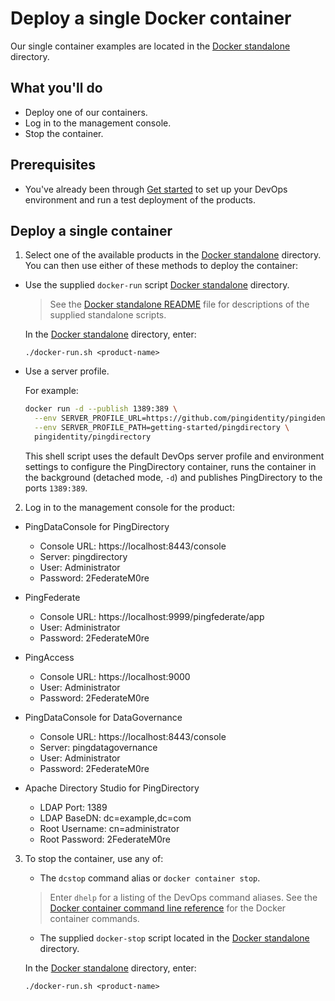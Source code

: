 # Deploy a single Docker container

Our single container examples are located in the [Docker standalone](../10-docker-standalone) directory.

## What you'll do

  * Deploy one of our containers.
  * Log in to the management console.
  * Stop the container.

## Prerequisites

  * You've already been through [Get started](getStarted.md) to set up your DevOps environment and run a test deployment of the products.


## Deploy a single container

1. Select one of the available products in the [Docker standalone](../10-docker-standalone) directory. You can then use either of these methods to deploy the container:

  * Use the supplied `docker-run` script [Docker standalone](../10-docker-standalone) directory.

    > See the [Docker standalone README](../10-docker-standalone/README.md) file for descriptions of the supplied standalone scripts.

    In the [Docker standalone](../10-docker-standalone) directory, enter:

      ```text
      ./docker-run.sh <product-name>
      ```

  * Use a server profile.

    For example:

      ```bash
      docker run -d --publish 1389:389 \
        --env SERVER_PROFILE_URL=https://github.com/pingidentity/pingidentity-server-profiles.git \
        --env SERVER_PROFILE_PATH=getting-started/pingdirectory \
        pingidentity/pingdirectory
      ```

    This shell script uses the default DevOps server profile and environment settings to configure the PingDirectory container, runs the container in the background (detached mode, `-d`) and publishes PingDirectory to the ports `1389:389`.

2. Log in to the management console for the product:

  * PingDataConsole for PingDirectory
    - Console URL: https://localhost:8443/console
    - Server: pingdirectory
    - User: Administrator
    - Password: 2FederateM0re

  * PingFederate
    - Console URL: https://localhost:9999/pingfederate/app
    - User: Administrator
    - Password: 2FederateM0re

  * PingAccess
    - Console URL: https://localhost:9000
    - User: Administrator
    - Password: 2FederateM0re

  * PingDataConsole for DataGovernance
    - Console URL: https://localhost:8443/console
    - Server: pingdatagovernance
    - User: Administrator
    - Password: 2FederateM0re

  * Apache Directory Studio for PingDirectory
    - LDAP Port: 1389
    - LDAP BaseDN: dc=example,dc=com
    - Root Username: cn=administrator
    - Root Password: 2FederateM0re

3. To stop the container, use any of:

   * The `dcstop` command alias or `docker container stop`.

    > Enter `dhelp` for a listing of the DevOps command aliases. See the [Docker container command line reference](https://docs.docker.com/engine/reference/commandline/container/) for the Docker container commands.

   * The supplied `docker-stop` script located in the [Docker standalone](../10-docker-standalone) directory.

    In the [Docker standalone](../10-docker-standalone) directory, enter:

     ```text
     ./docker-run.sh <product-name>
     ```
